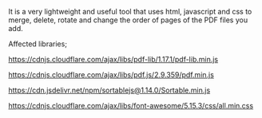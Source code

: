 It is a very lightweight and useful tool that uses html, javascript and css to merge, delete, rotate and change the order of pages of the PDF files you add.

Affected libraries;

https://cdnjs.cloudflare.com/ajax/libs/pdf-lib/1.17.1/pdf-lib.min.js

https://cdnjs.cloudflare.com/ajax/libs/pdf.js/2.9.359/pdf.min.js

https://cdn.jsdelivr.net/npm/sortablejs@1.14.0/Sortable.min.js

https://cdnjs.cloudflare.com/ajax/libs/font-awesome/5.15.3/css/all.min.css
